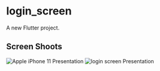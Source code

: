 # login_screen

A new Flutter project.

## Screen Shoots
![Apple iPhone 11 Presentation](https://user-images.githubusercontent.com/77198018/206938565-2763a98c-b7a0-4355-bdf9-5601be87a87e.png)
![login screen Presentation](https://user-images.githubusercontent.com/77198018/206938594-4058e438-6eec-47d4-9029-3535fdae8155.png)
